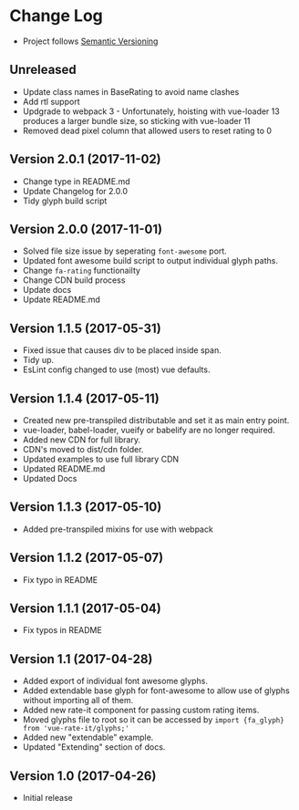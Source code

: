 # Change Log
- Project follows [Semantic Versioning](http://semver.org/)

## Unreleased
- Update class names in BaseRating to avoid name clashes
- Add rtl support
- Updgrade to webpack 3 - Unfortunately, hoisting with vue-loader 13 produces a larger bundle size, so sticking with vue-loader 11
- Removed dead pixel column that allowed users to reset rating to 0


## Version 2.0.1 (2017-11-02)
- Change type in README.md
- Update Changelog for 2.0.0
- Tidy glyph build script


## Version 2.0.0 (2017-11-01)
- Solved file size issue by seperating `font-awesome` port.
- Updated font awesome build script to output individual glyph paths.
- Change `fa-rating` functionailty
- Change CDN build process
- Update docs
- Update README.md

## Version 1.1.5 (2017-05-31)
- Fixed issue that causes div to be placed inside span.
- Tidy up.
- EsLint config changed to use (most) vue defaults.

## Version 1.1.4 (2017-05-11)
- Created new pre-transpiled distributable and set it as main entry point.
- vue-loader, babel-loader, vueify or babelify are no longer required.
- Added new CDN for full library.
- CDN's moved to dist/cdn folder. 
- Updated examples to use full library CDN
- Updated README.md
- Updated Docs

## Version 1.1.3 (2017-05-10)
- Added pre-transpiled mixins for use with webpack

## Version 1.1.2 (2017-05-07)
- Fix typo in README

## Version 1.1.1 (2017-05-04)
- Fix typos in README

## Version 1.1 (2017-04-28)
- Added export of individual font awesome glyphs.
- Added extendable base glyph for font-awesome to allow use of glyphs without importing all of them.
- Added new rate-it component for passing custom rating items.
- Moved glyphs file to root so it can be accessed by `import {fa_glyph} from 'vue-rate-it/glyphs;'` 
- Added new "extendable" example.
- Updated "Extending" section of docs.

## Version 1.0 (2017-04-26)
- Initial release





